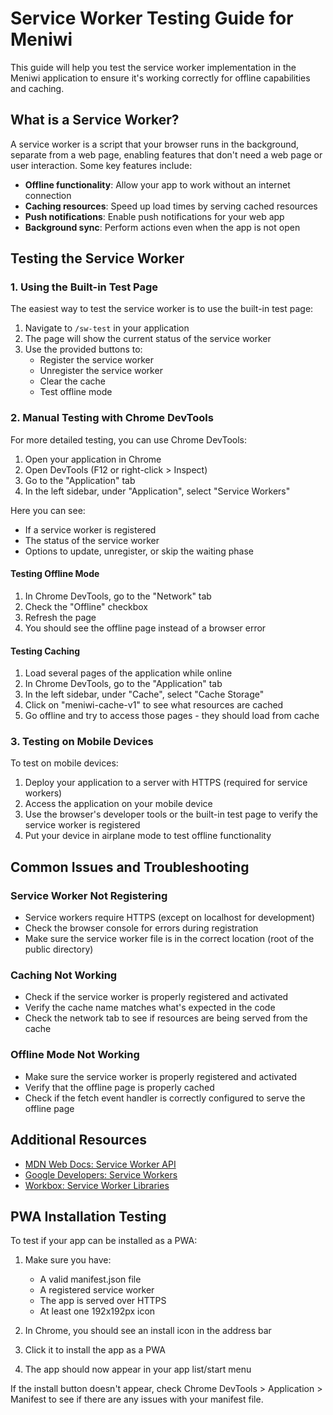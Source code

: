 # Service Worker Testing Guide for Meniwi

This guide will help you test the service worker implementation in the Meniwi application to ensure it's working correctly for offline capabilities and caching.

## What is a Service Worker?

A service worker is a script that your browser runs in the background, separate from a web page, enabling features that don't need a web page or user interaction. Some key features include:

- **Offline functionality**: Allow your app to work without an internet connection
- **Caching resources**: Speed up load times by serving cached resources
- **Push notifications**: Enable push notifications for your web app
- **Background sync**: Perform actions even when the app is not open

## Testing the Service Worker

### 1. Using the Built-in Test Page

The easiest way to test the service worker is to use the built-in test page:

1. Navigate to `/sw-test` in your application
2. The page will show the current status of the service worker
3. Use the provided buttons to:
   - Register the service worker
   - Unregister the service worker
   - Clear the cache
   - Test offline mode

### 2. Manual Testing with Chrome DevTools

For more detailed testing, you can use Chrome DevTools:

1. Open your application in Chrome
2. Open DevTools (F12 or right-click > Inspect)
3. Go to the "Application" tab
4. In the left sidebar, under "Application", select "Service Workers"

Here you can see:
- If a service worker is registered
- The status of the service worker
- Options to update, unregister, or skip the waiting phase

#### Testing Offline Mode

1. In Chrome DevTools, go to the "Network" tab
2. Check the "Offline" checkbox
3. Refresh the page
4. You should see the offline page instead of a browser error

#### Testing Caching

1. Load several pages of the application while online
2. In Chrome DevTools, go to the "Application" tab
3. In the left sidebar, under "Cache", select "Cache Storage"
4. Click on "meniwi-cache-v1" to see what resources are cached
5. Go offline and try to access those pages - they should load from cache

### 3. Testing on Mobile Devices

To test on mobile devices:

1. Deploy your application to a server with HTTPS (required for service workers)
2. Access the application on your mobile device
3. Use the browser's developer tools or the built-in test page to verify the service worker is registered
4. Put your device in airplane mode to test offline functionality

## Common Issues and Troubleshooting

### Service Worker Not Registering

- Service workers require HTTPS (except on localhost for development)
- Check the browser console for errors during registration
- Make sure the service worker file is in the correct location (root of the public directory)

### Caching Not Working

- Check if the service worker is properly registered and activated
- Verify the cache name matches what's expected in the code
- Check the network tab to see if resources are being served from the cache

### Offline Mode Not Working

- Make sure the service worker is properly registered and activated
- Verify that the offline page is properly cached
- Check if the fetch event handler is correctly configured to serve the offline page

## Additional Resources

- [MDN Web Docs: Service Worker API](https://developer.mozilla.org/en-US/docs/Web/API/Service_Worker_API)
- [Google Developers: Service Workers](https://developers.google.com/web/fundamentals/primers/service-workers)
- [Workbox: Service Worker Libraries](https://developers.google.com/web/tools/workbox)

## PWA Installation Testing

To test if your app can be installed as a PWA:

1. Make sure you have:
   - A valid manifest.json file
   - A registered service worker
   - The app is served over HTTPS
   - At least one 192x192px icon

2. In Chrome, you should see an install icon in the address bar
3. Click it to install the app as a PWA
4. The app should now appear in your app list/start menu

If the install button doesn't appear, check Chrome DevTools > Application > Manifest to see if there are any issues with your manifest file.
